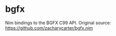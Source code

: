 # bgfx
Nim bindings to the BGFX C99 API.
Original source: https://github.com/zacharycarter/bgfx.nim

